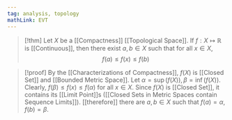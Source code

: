 ```yaml
---
tag: analysis, topology
mathLink: EVT
---
```

>[!thm]
>Let $X$ be a [[Compactness]] [[Topological Space]]. If $f:X \mapsto \mathbb{R}$ is [[Continuous]], then there exist $a,b\in X$ such that for all $x\in X$, $$f(a)≤f(x)≤f(b)$$

>[!proof]
>By the [[Characterizations of Compactness]], $f(X)$ is [[Closed Set]] and [[Bounded Metric Space]]. Let $\alpha=\sup(f(X)),\beta=\inf(f(X))$. Clearly, $f(\beta)≤f(x)≤f(\alpha)$ for all $x\in X$. Since $f(X)$ is [[Closed Set]], it contains its [[Limit Point]]s ([[Closed Sets in Metric Spaces contain Sequence Limits]]). [[therefore]] there are $a,b\in X$ such that $f(a)=\alpha,f(b)=\beta$.
